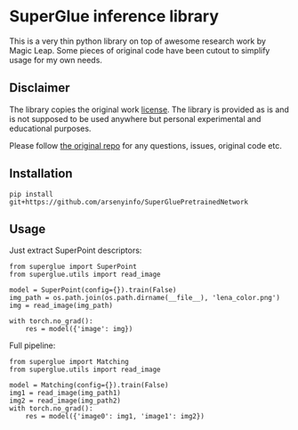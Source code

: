 # SuperGlue inference library

This is a very thin python library on top of awesome research work by Magic Leap. 
Some pieces of original code have been cutout to simplify usage for my own needs.

## Disclaimer 

The library copies the original work [license](license). The library is provided as is and is not supposed to be used anywhere but personal experimental and educational purposes.
 
Please follow [the original repo](https://github.com/magicleap/SuperGluePretrainedNetwork) for any questions, issues, original code etc.


## Installation
`pip install git+https://github.com/arsenyinfo/SuperGluePretrainedNetwork`  

## Usage

Just extract SuperPoint descriptors: 
```
from superglue import SuperPoint
from superglue.utils import read_image

model = SuperPoint(config={}).train(False)
img_path = os.path.join(os.path.dirname(__file__), 'lena_color.png')
img = read_image(img_path)

with torch.no_grad():
    res = model({'image': img})
```

Full pipeline: 
```
from superglue import Matching
from superglue.utils import read_image

model = Matching(config={}).train(False)
img1 = read_image(img_path1)
img2 = read_image(img_path2)
with torch.no_grad():
    res = model({'image0': img1, 'image1': img2})
```